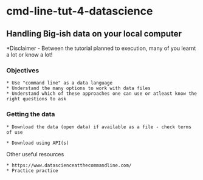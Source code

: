 # cmd-line-tut-4-datascience

## Handling Big-ish data on your local computer

*Disclaimer - Between the tutorial planned to execution, many of you learnt a lot or know a lot!


### Objectives
```
* Use "command line" as a data language
* Understand the many options to work with data files 
* Understand which of these approaches one can use or atleast know the right questions to ask 
```
### Getting the data 
```
* Download the data (open data) if available as a file - check terms of use 

* Download using API(s)
```


Other useful resources 
```
* https://www.datascienceatthecommandline.com/ 
* Practice practice
```
